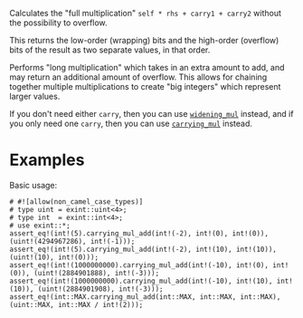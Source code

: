 Calculates the "full multiplication" `self * rhs + carry1 + carry2` without the possibility to overflow.

This returns the low-order (wrapping) bits and the high-order (overflow) bits of
the result as two separate values, in that order.

Performs "long multiplication" which takes in an extra amount to add, and may
return an additional amount of overflow. This allows for chaining together
multiple multiplications to create "big integers" which represent larger values.

If you don't need either `carry`, then you can use [`widening_mul`] instead,
and if you only need one `carry`, then you can use [`carrying_mul`] instead.

[`widening_mul`]: Self::widening_mul
[`carrying_mul`]: Self::carrying_mul

# Examples

Basic usage:

```
# #![allow(non_camel_case_types)]
# type uint = exint::uint<4>;
# type int  = exint::int<4>;
# use exint::*;
assert_eq!(int!(5).carrying_mul_add(int!(-2), int!(0), int!(0)), (uint!(4294967286), int!(-1)));
assert_eq!(int!(5).carrying_mul_add(int!(-2), int!(10), int!(10)), (uint!(10), int!(0)));
assert_eq!(int!(1000000000).carrying_mul_add(int!(-10), int!(0), int!(0)), (uint!(2884901888), int!(-3)));
assert_eq!(int!(1000000000).carrying_mul_add(int!(-10), int!(10), int!(10)), (uint!(2884901908), int!(-3)));
assert_eq!(int::MAX.carrying_mul_add(int::MAX, int::MAX, int::MAX), (uint::MAX, int::MAX / int!(2)));
```
